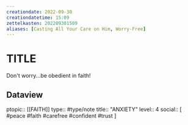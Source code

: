 ```yaml
---
creationdate: 2022-09-30
creationdatetime: 15:09
zettelkasten: 202209301509
aliases: [Casting All Your Care on Him, Worry-Free]
---
```

# TITLE
Don't worry...be obedient in faith!

## Dataview
ptopic:: [[FAITH]]
type:: #type/note
title:: "ANXIETY"
level:: 4
social:: [ #peace #faith #carefree #confident #trust ]
